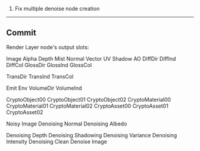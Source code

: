 1. Fix multiple denoise node creation


----------------
Commit
------------------


  Render Layer node's output slots:


Image
Alpha
Depth
Mist
Normal
Vector
UV
Shadow
AO
DiffDir
DiffInd
DiffCol
GlossDir
GlossInd
GlossCol

TransDir
TransInd
TransCol

Emit
Env
VolumeDir
VolumeInd

CryptoObject00
CryptoObject01
CryptoObject02
CryptoMaterial00
CryptoMaterial01
CryptoMaterial02
CryptoAsset00
CryptoAsset01
CryptoAsset02

Noisy Image
Denoising Normal
Denoising Albedo

Denoising Depth
Denoising Shadowing
Denoising Variance
Denoising Intensity
Denoising Clean
Denoise
Image

